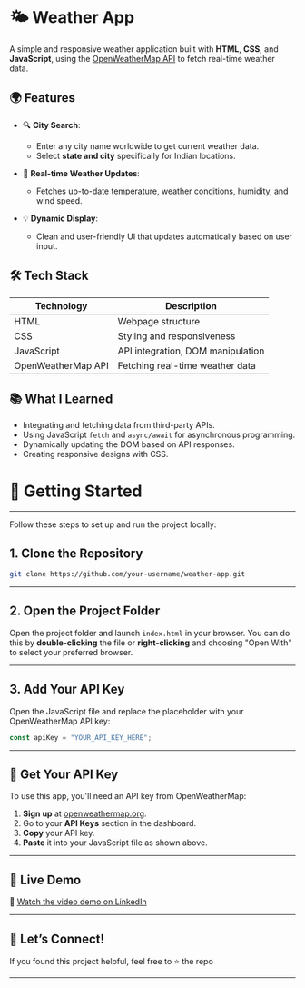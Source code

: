 # 🌤️ Weather App

A simple and responsive weather application built with **HTML**, **CSS**, and **JavaScript**, using the [OpenWeatherMap API](https://openweathermap.org) to fetch real-time weather data.

## 🌍 Features

- 🔍 **City Search**:  
  - Enter any city name worldwide to get current weather data.  
  - Select **state and city** specifically for Indian locations.

- 📡 **Real-time Weather Updates**:  
  - Fetches up-to-date temperature, weather conditions, humidity, and wind speed.

- 💡 **Dynamic Display**:  
  - Clean and user-friendly UI that updates automatically based on user input.

## 🛠 Tech Stack

| Technology         | Description                            |
|--------------------|----------------------------------------|
| HTML               | Webpage structure                      |
| CSS                | Styling and responsiveness             |
| JavaScript         | API integration, DOM manipulation      |
| OpenWeatherMap API | Fetching real-time weather data        |

## 📚 What I Learned

- Integrating and fetching data from third-party APIs.
- Using JavaScript `fetch` and `async/await` for asynchronous programming.
- Dynamically updating the DOM based on API responses.
- Creating responsive designs with CSS.

# 🚀 Getting Started

-----

Follow these steps to set up and run the project locally:

## 1. Clone the Repository

```bash
git clone https://github.com/your-username/weather-app.git
```
-----

## 2. Open the Project Folder

Open the project folder and launch `index.html` in your browser. You can do this by **double-clicking** the file or **right-clicking** and choosing "Open With" to select your preferred browser.

-----

## 3. Add Your API Key

Open the JavaScript file and replace the placeholder with your OpenWeatherMap API key:

```javascript
const apiKey = "YOUR_API_KEY_HERE";
```

-----

## 🔑 Get Your API Key

To use this app, you'll need an API key from OpenWeatherMap:

1.  **Sign up** at [openweathermap.org](https://openweathermap.org/).
2.  Go to your **API Keys** section in the dashboard.
3.  **Copy** your API key.
4.  **Paste** it into your JavaScript file as shown above.

-----

## 📎 Live Demo

🎥 [Watch the video demo on LinkedIn](https://www.linkedin.com/posts/anyaporwal_webdevelopment-javascript-html-activity-7303307133322719235-7iun?utm_source=share&utm_medium=member_desktop&rcm=ACoAAEPtVFoB9cxGvs3JVl8uOffFnNVy2zE-wEI)

-----

## 🙌 Let’s Connect\!

If you found this project helpful, feel free to ⭐ the repo

-----
